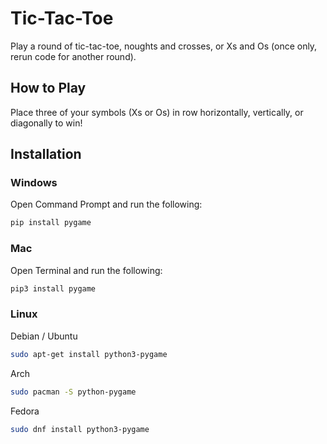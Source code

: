 # Tic-Tac-Toe

Play a round of tic-tac-toe, noughts and crosses, or Xs and Os (once only, rerun code for another round).

## How to Play

Place three of your symbols (Xs or Os) in row horizontally, vertically, or diagonally to win!

## Installation

### Windows

Open Command Prompt and run the following:

```sh
pip install pygame
```

### Mac

Open Terminal and run the following:

```sh
pip3 install pygame
```

### Linux

Debian / Ubuntu

```sh
sudo apt-get install python3-pygame
```

Arch

```sh
sudo pacman -S python-pygame
```

Fedora

```sh
sudo dnf install python3-pygame
```

